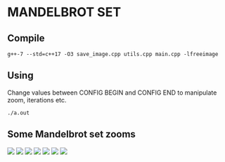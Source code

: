 # MANDELBROT SET

## Compile
```
g++-7 --std=c++17 -O3 save_image.cpp utils.cpp main.cpp -lfreeimage
```

## Using
Change values between CONFIG BEGIN and CONFIG END to manipulate zoom, iterations etc.
```
./a.out
```

## Some Mandelbrot set zooms
<img src="images/mandelbrot.png" />
<img src="images/mandelbrot2.png" />
<img src="images/mandelbrot3.png" />
<img src="images/mandelbrot4.png" />
<img src="images/mandelbrot5.png" />
<img src="images/mandelbrot6.png" />
<img src="images/mandelbrot7.png" />